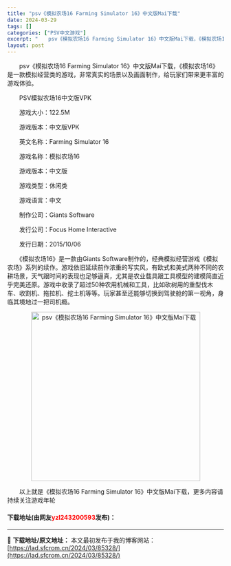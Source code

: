 ```yaml
---
title: "psv《模拟农场16 Farming Simulator 16》中文版Mai下载"
date: 2024-03-29
tags: []
categories: ["PSV中文游戏"]
excerpt: "　　psv《模拟农场16 Farming Simulator 16》中文版Mai下载，《模拟农场16》是一款模拟经营类的游戏，非常真实的场景以及画面制作，给玩家们带来更丰富的游戏体验。 　　PSV模拟农场16中文版VPK 　　游戏大小：122.5M 　　游戏版本：中文版VPK 　　英文名称：Farm&hellip;"
layout: post
---
```


 <p>　　psv《模拟农场16 Farming Simulator 16》中文版Mai下载，《模拟农场16》是一款模拟经营类的游戏，非常真实的场景以及画面制作，给玩家们带来更丰富的游戏体验。</p> <p>　　PSV模拟农场16中文版VPK</p> <p>　　游戏大小：122.5M</p> <p>　　游戏版本：中文版VPK</p> <p>　　英文名称：Farming Simulator 16</p> <p>　　游戏名称：模拟农场16</p> <p>　　游戏版本：中文版</p> <p>　　游戏类型：休闲类</p> <p>　　游戏语言：中文</p> <p>　　制作公司：Giants Software</p> <p>　　发行公司：Focus Home Interactive</p> <p>　　发行日期：2015/10/06</p> <p>　　《模拟农场16》是一款由Giants Software制作的，经典模拟经营游戏《模拟农场》系列的续作。游戏依旧延续前作浓重的写实风，有欧式和美式两种不同的农耕场景，天气跟时间的表现也足够逼真，尤其是农业载具跟工具模型的建模简直近乎完美还原。游戏中收录了超过50种农用机械和工具，比如砍树用的重型伐木车、收割机、拖拉机、挖土机等等。玩家甚至还能够切换到驾驶舱的第一视角，身临其境地过一把司机瘾。</p> <p align="center"><img align="" border="0" src="https://lad.sfcrom.cn/wp-content/uploads/2024/03/20240329_660672780d05c.jpg" width="393" alt="psv《模拟农场16 Farming Simulator 16》中文版Mai下载" /></p> <p>　　以上就是《模拟农场16 Farming Simulator 16》中文版Mai下载，更多内容请持续关注游戏年轮</p> <p><h4>下载地址(由网友<font color="red">yzl243200593</font>发布)：</h4></p> 

---
📖 **下载地址/原文地址：** 本文最初发布于我的博客网站：[https://lad.sfcrom.cn/2024/03/85328/](https://lad.sfcrom.cn/2024/03/85328/)
